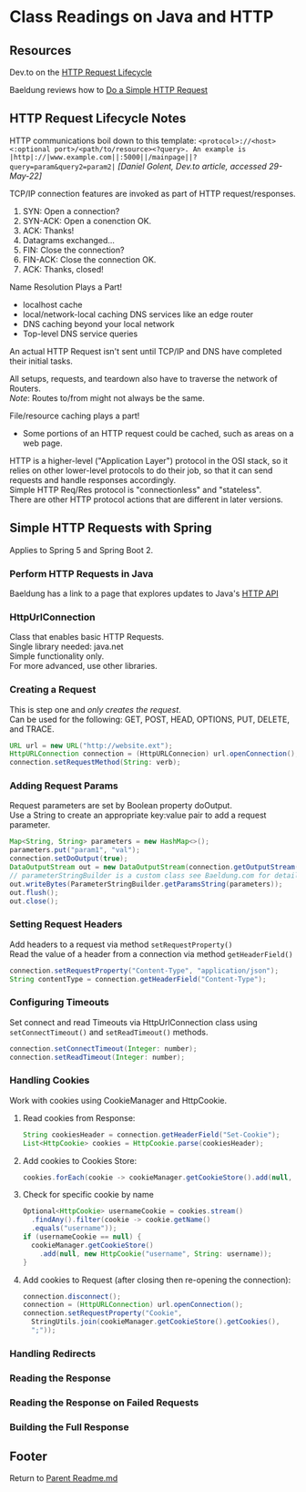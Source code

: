 # Class Readings on Java and HTTP

## Resources

Dev.to on the [HTTP Request Lifecycle](https://dev.to/dangolant/things-i-brushed-up-on-this-week-the-http-request-lifecycle-)  

Baeldung reviews how to [Do a Simple HTTP Request](https://www.baeldung.com/java-http-request)  

## HTTP Request Lifecycle Notes

HTTP communications boil down to this template: `<protocol>://<host><:optional port>/<path/to/resource><?query>. An example is |http|://|www.example.com||:5000||/mainpage||?query=param&query2=param2|` *[Daniel Golent, Dev.to article, accessed 29-May-22]*  

TCP/IP connection features are invoked as part of HTTP request/responses.  

1. SYN: Open a connection?
2. SYN-ACK: Open a conenction OK.
3. ACK: Thanks!
4. Datagrams exchanged...
5. FIN: Close the connection?
6. FIN-ACK: Close the connection OK.
7. ACK: Thanks, closed!

Name Resolution Plays a Part!

- localhost cache
- local/network-local caching DNS services like an edge router
- DNS caching beyond your local network
- Top-level DNS service queries

An actual HTTP Request isn't sent until TCP/IP and DNS have completed their initial tasks.  

All setups, requests, and teardown also have to traverse the network of Routers.  
*Note*: Routes to/from might not always be the same.  

File/resource caching plays a part!

- Some portions of an HTTP request could be cached, such as areas on a web page.

HTTP is a higher-level ("Application Layer") protocol in the OSI stack, so it relies on other lower-level protocols to do their job, so that it can send requests and handle responses accordingly.  
Simple HTTP Req/Res protocol is "connectionless" and "stateless".  
There are other HTTP protocol actions that are different in later versions.  

## Simple HTTP Requests with Spring

Applies to Spring 5 and Spring Boot 2.  

### Perform HTTP Requests in Java

Baeldung has a link to a page that explores updates to Java's [HTTP API](https://www.baeldung.com/java-9-http-client)  

### HttpUrlConnection

Class that enables basic HTTP Requests.  
Single library needed: java.net  
Simple functionality only.  
For more advanced, use other libraries.  

### Creating a Request

This is step one and *only creates the request*.  
Can be used for the following: GET, POST, HEAD, OPTIONS, PUT, DELETE, and TRACE.  

```java
URL url = new URL("http://website.ext");
HttpURLConnection connection = (HttpURLConnecion) url.openConnection();
connection.setRequestMethod(String: verb);
```

### Adding Request Params

Request parameters are set by Boolean property doOutput.  
Use a String to create an appropriate key:value pair to add a request parameter.  

```java
Map<String, String> parameters = new HashMap<>();
parameters.put("param1", "val");
connection.setDoOutput(true);
DataOutputStream out = new DataOutputStream(connection.getOutputStream());
// parameterStringBuilder is a custom class see Baeldung.com for details
out.writeBytes(ParameterStringBuilder.getParamsString(parameters));
out.flush();
out.close();
```

### Setting Request Headers

Add headers to a request via method `setRequestProperty()`  
Read the value of a header from a connection via method `getHeaderField()`  

```java
connection.setRequestProperty("Content-Type", "application/json");
String contentType = connection.getHeaderField("Content-Type");
```

### Configuring Timeouts

Set connect and read Timeouts via HttpUrlConnection class using `setConnectTimeout()` and `setReadTimeout()` methods.  

```java
connection.setConnectTimeout(Integer: number);
connection.setReadTimeout(Integer: number);
```

### Handling Cookies

Work with cookies using CookieManager and HttpCookie.  

1. Read cookies from Response:

    ```java
    String cookiesHeader = connection.getHeaderField("Set-Cookie");
    List<HttpCookie> cookies = HttpCookie.parse(cookiesHeader);
    ```

2. Add cookies to Cookies Store:

    ```java
    cookies.forEach(cookie -> cookieManager.getCookieStore().add(null, cookie));
    ```

3. Check for specific cookie by name

    ```java
    Optional<HttpCookie> usernameCookie = cookies.stream()
      .findAny().filter(cookie -> cookie.getName()
      .equals("username"));
    if (usernameCookie == null) {
      cookieManager.getCookieStore()
        .add(null, new HttpCookie("username", String: username));
    }
    ```

4. Add cookies to Request (after closing then re-opening the connection):  

    ```java
    connection.disconnect();
    connection = (HttpURLConnection) url.openConnection();
    connection.setRequestProperty("Cookie",
      StringUtils.join(cookieManager.getCookieStore().getCookies(),
      ";"));
    ```

### Handling Redirects

### Reading the Response

### Reading the Response on Failed Requests

### Building the Full Response

## Footer

Return to [Parent Readme.md](../README.html)  
